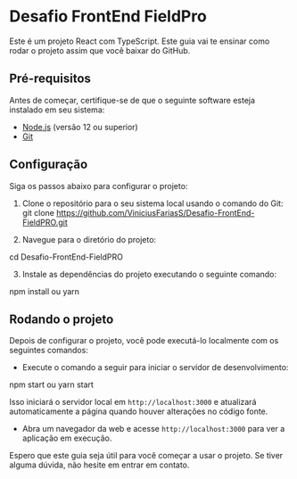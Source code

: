 # Desafio FrontEnd FieldPro

Este é um projeto React com TypeScript. Este guia vai te ensinar como rodar o projeto assim que você baixar do GitHub.

## Pré-requisitos

Antes de começar, certifique-se de que o seguinte software esteja instalado em seu sistema:

- [Node.js](https://nodejs.org) (versão 12 ou superior)
- [Git](https://git-scm.com)

## Configuração

Siga os passos abaixo para configurar o projeto:

1. Clone o repositório para o seu sistema local usando o comando do Git:
    git clone https://github.com/ViniciusFariasS/Desafio-FrontEnd-FieldPRO.git

2. Navegue para o diretório do projeto:

cd Desafio-FrontEnd-FieldPRO

3. Instale as dependências do projeto executando o seguinte comando:

npm install ou yarn

## Rodando o projeto

Depois de configurar o projeto, você pode executá-lo localmente com os seguintes comandos:

- Execute o comando a seguir para iniciar o servidor de desenvolvimento:

npm start ou yarn start

Isso iniciará o servidor local em `http://localhost:3000` e atualizará automaticamente a página quando houver alterações no código fonte.

- Abra um navegador da web e acesse `http://localhost:3000` para ver a aplicação em execução.

Espero que este guia seja útil para você começar a usar o projeto. Se tiver alguma dúvida, não hesite em entrar em contato.